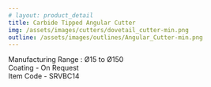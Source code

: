 ```yaml
---
# layout: product_detail
title: Carbide Tipped Angular Cutter
img: /assets/images/cutters/dovetail_cutter-min.png
outline: /assets/images/outlines/Angular_Cutter-min.png
---
```

Manufacturing Range : Ø15 to Ø150<br>
Coating - On Request<br>
Item Code - SRVBC14